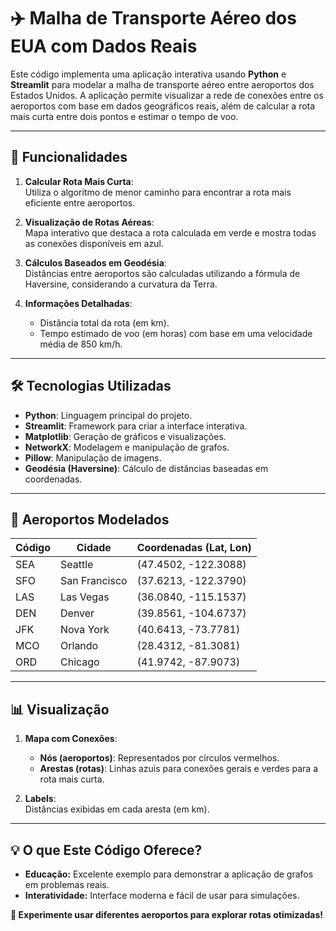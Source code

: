 # ✈️ **Malha de Transporte Aéreo dos EUA com Dados Reais**  

Este código implementa uma aplicação interativa usando **Python** e **Streamlit** para modelar a malha de transporte aéreo entre aeroportos dos Estados Unidos. A aplicação permite visualizar a rede de conexões entre os aeroportos com base em dados geográficos reais, além de calcular a rota mais curta entre dois pontos e estimar o tempo de voo.  

---

## 🚀 Funcionalidades

1. **Calcular Rota Mais Curta**:  
   Utiliza o algoritmo de menor caminho para encontrar a rota mais eficiente entre aeroportos.

2. **Visualização de Rotas Aéreas**:  
   Mapa interativo que destaca a rota calculada em verde e mostra todas as conexões disponíveis em azul.

3. **Cálculos Baseados em Geodésia**:  
   Distâncias entre aeroportos são calculadas utilizando a fórmula de Haversine, considerando a curvatura da Terra.

4. **Informações Detalhadas**:  
   - Distância total da rota (em km).  
   - Tempo estimado de voo (em horas) com base em uma velocidade média de 850 km/h.

---

## 🛠️ Tecnologias Utilizadas

- **Python**: Linguagem principal do projeto.
- **Streamlit**: Framework para criar a interface interativa.
- **Matplotlib**: Geração de gráficos e visualizações.
- **NetworkX**: Modelagem e manipulação de grafos.
- **Pillow**: Manipulação de imagens.
- **Geodésia (Haversine)**: Cálculo de distâncias baseadas em coordenadas.

---

## 📍 Aeroportos Modelados

| Código | Cidade                  | Coordenadas (Lat, Lon)      |
|--------|-------------------------|-----------------------------|
| SEA    | Seattle                | (47.4502, -122.3088)       |
| SFO    | San Francisco          | (37.6213, -122.3790)       |
| LAS    | Las Vegas              | (36.0840, -115.1537)       |
| DEN    | Denver                 | (39.8561, -104.6737)       |
| JFK    | Nova York              | (40.6413, -73.7781)        |
| MCO    | Orlando                | (28.4312, -81.3081)        |
| ORD    | Chicago                | (41.9742, -87.9073)        |

---

## 📊 Visualização

1. **Mapa com Conexões**:  
   - **Nós (aeroportos)**: Representados por círculos vermelhos.  
   - **Arestas (rotas)**: Linhas azuis para conexões gerais e verdes para a rota mais curta.

2. **Labels**:  
   Distâncias exibidas em cada aresta (em km).  

---

## **💡 O que Este Código Oferece?**
- **Educação:** Excelente exemplo para demonstrar a aplicação de grafos em problemas reais.  
- **Interatividade:** Interface moderna e fácil de usar para simulações.  

**🚀 Experimente usar diferentes aeroportos para explorar rotas otimizadas!** 
